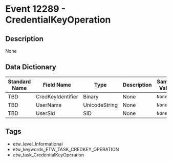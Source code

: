 # Event 12289 - CredentialKeyOperation

## Description
None

## Data Dictionary
|Standard Name|Field Name|Type|Description|Sample Value|
|---|---|---|---|---|
|TBD|CredKeyIdentifier|Binary|None|`None`|
|TBD|UserName|UnicodeString|None|`None`|
|TBD|UserSid|SID|None|`None`|

## Tags
* etw_level_Informational
* etw_keywords_ETW_TASK_CREDKEY_OPERATION
* etw_task_CredentialKeyOperation